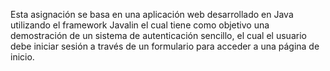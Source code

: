 Esta asignación se basa en una aplicación web desarrollado en Java utilizando el framework Javalin el cual tiene como objetivo una demostración de un sistema de autenticación sencillo, el cual el usuario debe iniciar sesión a través de un formulario para acceder a una página de inicio.

